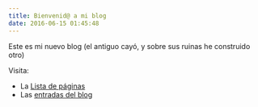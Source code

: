 ```yaml
---
title: Bienvenid@ a mi blog
date: 2016-06-15 01:45:48
---
```


Este es mi nuevo blog (el antiguo cayó, y sobre sus ruinas he construido otro)

Visita:

 - La [Lista de páginas](/Lista-de-paginas)
 - Las [entradas del blog](/archives)

